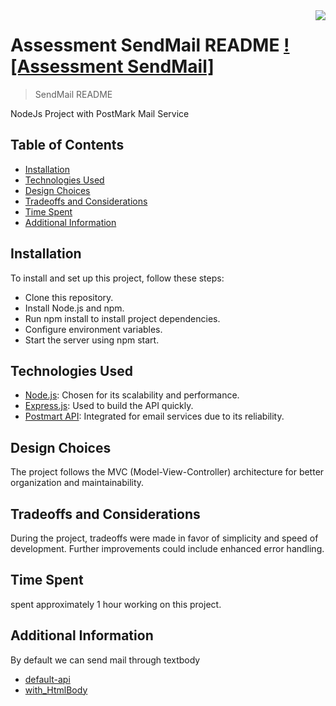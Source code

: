 <img src="icon.png" align="right" />

# Assessment SendMail README [![Assessment SendMail]]()
> SendMail README

NodeJs Project with PostMark Mail Service


## Table of Contents

- [Installation](#installation)
- [Technologies Used](#technologies-used)
- [Design Choices](#design-choices)
- [Tradeoffs and Considerations](#tradeoffs-and-considerations)
- [Time Spent](#time-spent)
- [Additional Information](#additional-information)

## Installation
To install and set up this project, follow these steps:

- Clone this repository.
- Install Node.js and npm.
- Run npm install to install project dependencies.
- Configure environment variables.
- Start the server using npm start.

## Technologies Used

- [Node.js](https://nodejs.org/en): Chosen for its scalability and performance.
- [Express.js](https://expressjs.com/): Used to build the API quickly.
- [Postmart API](https://postmarkapp.com/): Integrated for email services due to its reliability.


## Design Choices

The project follows the MVC (Model-View-Controller) architecture for better organization and maintainability.

## Tradeoffs and Considerations

During the project, tradeoffs were made in favor of simplicity and speed of development. Further improvements could include enhanced error handling.


## Time Spent

spent approximately 1 hour working on this project.


## Additional Information

By default we can send mail through textbody 
- [default-api](https://prnt.sc/1jipR6joYLL8)
- [with_HtmlBody](https://prnt.sc/_3HouJSl88bF)

